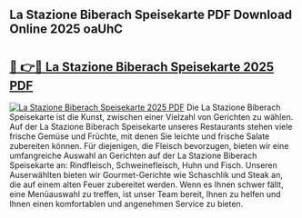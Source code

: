 ## La Stazione Biberach Speisekarte PDF Download Online 2025 oaUhC

# <h2><a href="http://gc8hgg.nevu.top/?p=La+Stazione+Biberach+Speisekarte">🔗 👉🔴 La Stazione Biberach Speisekarte 2025 PDF</a></h2>

[![La Stazione Biberach Speisekarte 2025 PDF](https://i.imgur.com/dBaPXMq.png)](http://gc8hgg.nevu.top/?p=La+Stazione+Biberach+Speisekarte)
Die La Stazione Biberach Speisekarte ist die Kunst, zwischen einer Vielzahl von Gerichten zu wählen. Auf der La Stazione Biberach Speisekarte unseres Restaurants stehen viele frische Gemüse und Früchte, mit denen Sie leichte und frische Salate zubereiten können. Für diejenigen, die Fleisch bevorzugen, bieten wir eine umfangreiche Auswahl an Gerichten auf der La Stazione Biberach Speisekarte an: Rindfleisch, Schweinefleisch, Huhn und Fisch. Unseren Auserwählten bieten wir Gourmet-Gerichte wie Schaschlik und Steak an, die auf einem alten Feuer zubereitet werden. Wenn es Ihnen schwer fällt, eine Menüauswahl zu treffen, ist unser Team bereit, Ihnen zu helfen und Ihnen einen komfortablen und angenehmen Service zu bieten.
